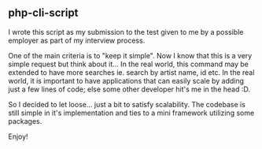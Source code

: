 ## php-cli-script
I wrote this script as my submission to the test given to me by a possible employer as part of my interview process.

One of the main criteria is to "keep it simple". Now I know that this is a very simple request but think about it... 
In the real world, this command may be extended to have more searches ie. search by artist name, id etc. In the real world, 
it is important to have applications that can easily scale by adding just a few lines of code; else some other developer 
hit's me in the head :D.

So I decided to let loose... just a bit to satisfy scalability. The codebase is still simple in it's implementation and ties to 
a mini framework utilizing some packages.

 Enjoy!
